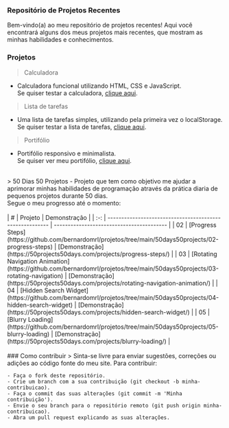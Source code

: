 ### Repositório de Projetos Recentes

Bem-vindo(a) ao meu repositório de projetos recentes! Aqui você encontrará alguns dos meus projetos mais recentes, que mostram as minhas habilidades e conhecimentos.

### Projetos

> Calculadora
- Calculadora funcional utilizando HTML, CSS e JavaScript.<br>
Se quiser testar a calculadora, [clique aqui](https://bernardomrl-calculator.netlify.app).
> Lista de tarefas
- Uma lista de tarefas simples, utilizando pela primeira vez o localStorage.<br>
Se quiser testar a lista de tarefas, [clique aqui](https://bernardomrl-todo.netlify.app).
> Portifólio
- Portifólio responsivo e minimalista.<br> 
Se quiser ver meu portifólio, [clique aqui](https://bernardomrl.netlify.app).
<br>
> 50 Dias 50 Projetos
- Projeto que tem como objetivo me ajudar a aprimorar minhas habilidades de programação através da prática diaria de pequenos projetos durante 50 dias.<br>
Segue o meu progresso até o momento: 
<br>
<br>
| # | Projeto | Demonstração |
| :-: | -------------------------------------------------------- | ----------------------------------------- |
| 02 | [Progress Steps](https://github.com/bernardomrl/projetos/tree/main/50days50projects/02-progress-steps) | [Demonstração](https://50projects50days.com/projects/progress-steps/) |
| 03 | [Rotating Navigation Animation](https://github.com/bernardomrl/projetos/tree/main/50days50projects/03-rotating-navigation) | [Demonstração](https://50projects50days.com/projects/rotating-navigation-animation/) |
| 04 | [Hidden Search Widget](https://github.com/bernardomrl/projetos/tree/main/50days50projects/04-hidden-search-widget) | [Demonstração](https://50projects50days.com/projects/hidden-search-widget/) |
| 05 | [Blurry Loading](https://github.com/bernardomrl/projetos/tree/main/50days50projects/05-blurry-loading) | [Demonstração](https://50projects50days.com/projects/blurry-loading/) |

<br>
<br>
### Como contribuir
> Sinta-se livre para enviar sugestões, correções ou adições ao código fonte do meu site. Para contribuir:

    - Faça o fork deste repositório.
    - Crie um branch com a sua contribuição (git checkout -b minha-contribuicao).
    - Faça o commit das suas alterações (git commit -m 'Minha contribuição').
    - Envie o seu branch para o repositório remoto (git push origin minha-contribuicao).
    - Abra um pull request explicando as suas alterações.
